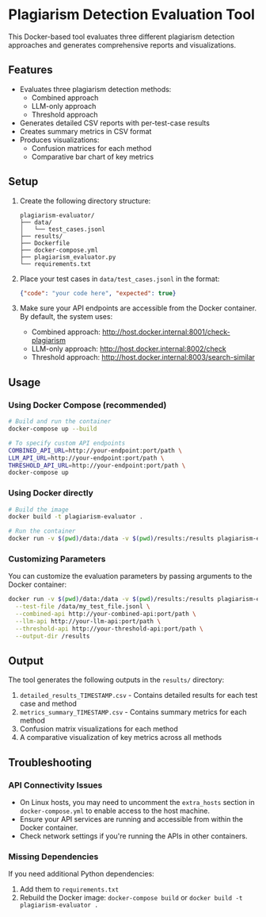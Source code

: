 # Plagiarism Detection Evaluation Tool

This Docker-based tool evaluates three different plagiarism detection approaches and generates comprehensive reports and visualizations.

## Features

- Evaluates three plagiarism detection methods:
  - Combined approach
  - LLM-only approach
  - Threshold approach
- Generates detailed CSV reports with per-test-case results
- Creates summary metrics in CSV format
- Produces visualizations: 
  - Confusion matrices for each method
  - Comparative bar chart of key metrics

## Setup

1. Create the following directory structure:
   ```
   plagiarism-evaluator/
   ├── data/
   │   └── test_cases.jsonl
   ├── results/
   ├── Dockerfile
   ├── docker-compose.yml
   ├── plagiarism_evaluator.py
   └── requirements.txt
   ```

2. Place your test cases in `data/test_cases.jsonl` in the format:
   ```json
   {"code": "your code here", "expected": true}
   ```

3. Make sure your API endpoints are accessible from the Docker container. By default, the system uses:
   - Combined approach: http://host.docker.internal:8001/check-plagiarism
   - LLM-only approach: http://host.docker.internal:8002/check
   - Threshold approach: http://host.docker.internal:8003/search-similar

## Usage

### Using Docker Compose (recommended)

```bash
# Build and run the container
docker-compose up --build

# To specify custom API endpoints
COMBINED_API_URL=http://your-endpoint:port/path \
LLM_API_URL=http://your-endpoint:port/path \
THRESHOLD_API_URL=http://your-endpoint:port/path \
docker-compose up
```

### Using Docker directly

```bash
# Build the image
docker build -t plagiarism-evaluator .

# Run the container
docker run -v $(pwd)/data:/data -v $(pwd)/results:/results plagiarism-evaluator
```

### Customizing Parameters

You can customize the evaluation parameters by passing arguments to the Docker container:

```bash
docker run -v $(pwd)/data:/data -v $(pwd)/results:/results plagiarism-evaluator \
  --test-file /data/my_test_file.jsonl \
  --combined-api http://your-combined-api:port/path \
  --llm-api http://your-llm-api:port/path \
  --threshold-api http://your-threshold-api:port/path \
  --output-dir /results
```

## Output

The tool generates the following outputs in the `results/` directory:

1. `detailed_results_TIMESTAMP.csv` - Contains detailed results for each test case and method
2. `metrics_summary_TIMESTAMP.csv` - Contains summary metrics for each method
3. Confusion matrix visualizations for each method
4. A comparative visualization of key metrics across all methods

## Troubleshooting

### API Connectivity Issues

- On Linux hosts, you may need to uncomment the `extra_hosts` section in `docker-compose.yml` to enable access to the host machine.
- Ensure your API services are running and accessible from within the Docker container.
- Check network settings if you're running the APIs in other containers.

### Missing Dependencies

If you need additional Python dependencies:

1. Add them to `requirements.txt`
2. Rebuild the Docker image: `docker-compose build` or `docker build -t plagiarism-evaluator .`